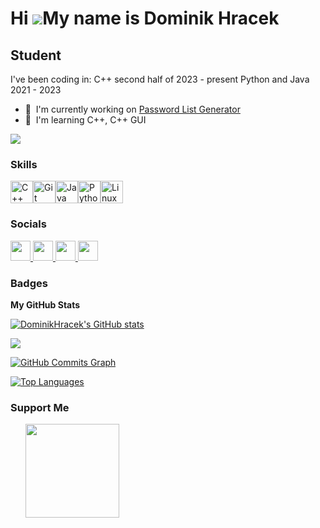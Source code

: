 Hi ![](https://user-images.githubusercontent.com/18350557/176309783-0785949b-9127-417c-8b55-ab5a4333674e.gif)My name is Dominik Hracek
======================================================================================================================================

Student
-------

I've been coding in: C++ second half of 2023 - present Python and Java 2021 - 2023

* 🚀  I'm currently working on [Password List Generator](http://github.com/DominikHracek/Password_List_Generator)
* 🧠  I'm learning C++, C++ GUI

<a href="https://www.github.com/DominikHracek" target="_blank" rel="noreferrer"><img
src="https://img.shields.io/github/followers/DominikHracek?logo=github&style=for-the-badge&color=0891b2&labelColor=1c1917" /></a>

### Skills


<p align="left">
<a href="https://docs.microsoft.com/en-us/cpp/?view=msvc-170" target="_blank" rel="noreferrer"><img src="https://raw.githubusercontent.com/danielcranney/readme-generator/main/public/icons/skills/cplusplus-colored.svg" width="36" height="36" alt="C++" /></a><a href="https://git-scm.com/" target="_blank" rel="noreferrer"><img src="https://raw.githubusercontent.com/danielcranney/readme-generator/main/public/icons/skills/git-colored.svg" width="36" height="36" alt="Git" /></a><a href="https://www.oracle.com/java/" target="_blank" rel="noreferrer"><img src="https://raw.githubusercontent.com/danielcranney/readme-generator/main/public/icons/skills/java-colored.svg" width="36" height="36" alt="Java" /></a><a href="https://www.python.org/" target="_blank" rel="noreferrer"><img src="https://raw.githubusercontent.com/danielcranney/readme-generator/main/public/icons/skills/python-colored.svg" width="36" height="36" alt="Python" /></a><a href="https://www.linux.org" target="_blank" rel="noreferrer"><img src="https://raw.githubusercontent.com/danielcranney/readme-generator/main/public/icons/skills/linux-colored.svg" width="36" height="36" alt="Linux" /></a>
</p>


### Socials

<p align="left"> <a href="https://discord.com/users/khakis_official" target="_blank" rel="noreferrer"> <picture> <source media="(prefers-color-scheme: dark)" srcset="undefined" /> <source media="(prefers-color-scheme: light)" srcset="https://raw.githubusercontent.com/danielcranney/readme-generator/main/public/icons/socials/discord.svg" /> <img src="https://raw.githubusercontent.com/danielcranney/readme-generator/main/public/icons/socials/discord.svg" width="32" height="32" /> </picture> </a> <a href="https://www.github.com/DominikHracek" target="_blank" rel="noreferrer"> <picture> <source media="(prefers-color-scheme: dark)" srcset="https://raw.githubusercontent.com/danielcranney/readme-generator/main/public/icons/socials/github-dark.svg" /> <source media="(prefers-color-scheme: light)" srcset="https://raw.githubusercontent.com/danielcranney/readme-generator/main/public/icons/socials/github.svg" /> <img src="https://raw.githubusercontent.com/danielcranney/readme-generator/main/public/icons/socials/github.svg" width="32" height="32" /> </picture> </a> <a href="http://www.instagram.com/dominik_hracek" target="_blank" rel="noreferrer"> <picture> <source media="(prefers-color-scheme: dark)" srcset="undefined" /> <source media="(prefers-color-scheme: light)" srcset="https://raw.githubusercontent.com/danielcranney/readme-generator/main/public/icons/socials/instagram.svg" /> <img src="https://raw.githubusercontent.com/danielcranney/readme-generator/main/public/icons/socials/instagram.svg" width="32" height="32" /> </picture> </a> <a href="https://www.stackoverflow.com/users/20927175/khakis" target="_blank" rel="noreferrer"> <picture> <source media="(prefers-color-scheme: dark)" srcset="undefined" /> <source media="(prefers-color-scheme: light)" srcset="https://raw.githubusercontent.com/danielcranney/readme-generator/main/public/icons/socials/stackoverflow.svg" /> <img src="https://raw.githubusercontent.com/danielcranney/readme-generator/main/public/icons/socials/stackoverflow.svg" width="32" height="32" /> </picture> </a></p>

### Badges

<b>My GitHub Stats</b>

<a href="http://www.github.com/DominikHracek"><img src="https://github-readme-stats.vercel.app/api?username=DominikHracek&show_icons=true&hide=&title_color=0891b2&text_color=ffffff&icon_color=0891b2&bg_color=1c1917&hide_border=true&show_icons=true" alt="DominikHracek's GitHub stats" /></a>

<a href="http://www.github.com/DominikHracek"><img src="https://github-readme-streak-stats.herokuapp.com/?user=DominikHracek&stroke=ffffff&background=1c1917&ring=0891b2&fire=0891b2&currStreakNum=ffffff&currStreakLabel=0891b2&sideNums=ffffff&sideLabels=ffffff&dates=ffffff&hide_border=true" /></a>

<a href="http://www.github.com/DominikHracek"><img src="https://github-readme-activity-graph.cyclic.app/graph?username=DominikHracek&bg_color=1c1917&color=ffffff&line=0891b2&point=ffffff&area_color=1c1917&area=true&hide_border=true&custom_title=GitHub%20Commits%20Graph" alt="GitHub Commits Graph" /></a>

<a href="https://github.com/DominikHracek" align="left"><img src="https://github-readme-stats.vercel.app/api/top-langs/?username=DominikHracek&langs_count=10&title_color=0891b2&text_color=ffffff&icon_color=0891b2&bg_color=1c1917&hide_border=true&locale=en&custom_title=Top%20%Languages" alt="Top Languages" /></a>

### Support Me

<ul style="list-style-type: none; margin: 0;">

<li style="display: inline-block; margin-right: 0.25rem;"><a href="https://www.buymeacoffee.com/khakis"><img src="https://cdn.buymeacoffee.com/buttons/v2/default-yellow.png" width="150"/></a></li>

</ul>
